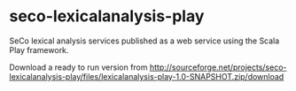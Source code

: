 seco-lexicalanalysis-play
=========================

SeCo lexical analysis services published as a web service using the Scala Play framework.

Download a ready to run version from http://sourceforge.net/projects/seco-lexicalanalysis-play/files/lexicalanalysis-play-1.0-SNAPSHOT.zip/download

